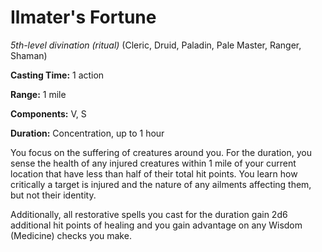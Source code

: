 # Ilmater's Fortune
*5th-level divination (ritual)* (Cleric, Druid, Paladin, Pale Master, Ranger, Shaman)

**Casting Time:** 1 action

**Range:** 1 mile

**Components:** V, S

**Duration:** Concentration, up to 1 hour

You focus on the suffering of creatures around you. For the duration, you sense the health of any injured creatures within 1 mile of your current location that have less than half of their total hit points. You learn how critically a target is injured and the nature of any ailments affecting them, but not their identity.

Additionally, all restorative spells you cast for the duration gain 2d6 additional hit points of healing and you gain advantage on any Wisdom (Medicine) checks you make.
